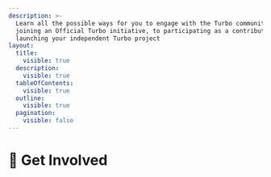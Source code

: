 ```yaml
---
description: >-
  Learn all the possible ways for you to engage with the Turbo community. From
  joining an Official Turbo initiative, to participating as a contributor and
  launching your independent Turbo project
layout:
  title:
    visible: true
  description:
    visible: true
  tableOfContents:
    visible: true
  outline:
    visible: true
  pagination:
    visible: false
---
```


# 🌱 Get Involved

